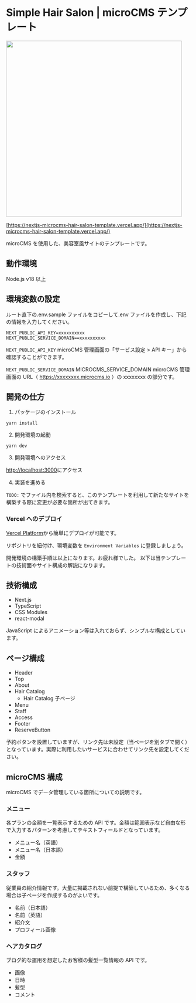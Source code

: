 # Simple Hair Salon | microCMS テンプレート

<img src="https://github.com/nakaatsu118/nextjs-microcms-hair-salon-template/assets/42927606/6228464d-7034-4fea-a104-60599211e17d" width="480px">

[https://nextjs-microcms-hair-salon-template.vercel.app/](https://nextjs-microcms-hair-salon-template.vercel.app/)

microCMS を使用した、美容室風サイトのテンプレートです。

## 動作環境

Node.js v18 以上

## 環境変数の設定

ルート直下の.env.sample ファイルをコピーして.env ファイルを作成し、下記の情報を入力してください。

```shell
NEXT_PUBLIC_API_KEY=xxxxxxxxxx
NEXT_PUBLIC_SERVICE_DOMAIN==xxxxxxxxxx
```

`NEXT_PUBLIC_API_KEY`
microCMS 管理画面の「サービス設定 > API キー」から確認することができます。

`NEXT_PUBLIC_SERVICE_DOMAIN`
MICROCMS_SERVICE_DOMAIN
microCMS 管理画面の URL（ https://xxxxxxxx.microcms.io ）の xxxxxxxx の部分です。

## 開発の仕方

1. パッケージのインストール

```shell
yarn install
```

2. 開発環境の起動

```shell
yarn dev
```

3. 開発環境へのアクセス

[http://localhost:3000](http://localhost:3000)にアクセス

4. 実装を進める

`TODO:` でファイル内を検索すると、このテンプレートを利用して新たなサイトを構築する際に変更が必要な箇所が出てきます。

### Vercel へのデプロイ

[Vercel Platform](https://vercel.com/new?utm_medium=default-template&filter=next.js&utm_source=create-next-app&utm_campaign=create-next-app-readme)から簡単にデプロイが可能です。

リポジトリを紐付け、環境変数を `Environment Variables` に登録しましょう。

開発環境の構築手順は以上になります。お疲れ様でした。
以下は当テンプレートの技術面やサイト構成の解説になります。

## 技術構成

- Next.js
- TypeScript
- CSS Modules
- react-modal

JavaScript によるアニメーション等は入れておらず、シンプルな構成としています。

## ページ構成

- Header
- Top
- About
- Hair Catalog
  - Hair Catalog 子ページ
- Menu
- Staff
- Access
- Footer
- ReserveButton

予約ボタンを設置していますが、リンク先は未設定（当ページを別タブで開く）となっています。実際に利用したいサービスに合わせてリンク先を設定してください。

## microCMS 構成

microCMS でデータ管理している箇所についての説明です。

### メニュー

各プランの金額を一覧表示するための API です。金額は範囲表示など自由な形で入力するパターンを考慮してテキストフィールドとなっています。

- メニュー名（英語）
- メニュー名（日本語）
- 金額

### スタッフ

従業員の紹介情報です。大量に掲載されない前提で構築しているため、多くなる場合は子ページを作成するのがよいです。

- 名前（日本語）
- 名前（英語）
- 紹介文
- プロフィール画像

### ヘアカタログ

ブログ的な運用を想定したお客様の髪型一覧情報の API です。

- 画像
- 日時
- 髪型
- コメント
